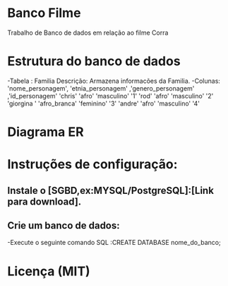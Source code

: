 # Banco Filme
Trabalho de Banco de dados em relação ao filme Corra
# Estrutura do banco de dados 
-Tabela : Familia Descrição: Armazena informacões da Familia. 
-Colunas:
'nome_personagem',	'etnia_personagem'	,'genero_personagem'	,'id_personagem'
'chris'              'afro'              'masculino'           	'1'
'rod'                 'afro'             'masculino'            '2'
'giorgina '          'afro_branca'       'feminino'             '3'
'andre'                'afro'             'masculino'           '4'
# Diagrama ER
# Instruções de configuração:
## Instale o [SGBD,ex:MYSQL/PostgreSQL]:[Link para download].
## Crie um banco de dados:
-Execute o seguinte comando SQL :CREATE DATABASE nome_do_banco;
# Licença (MIT)

